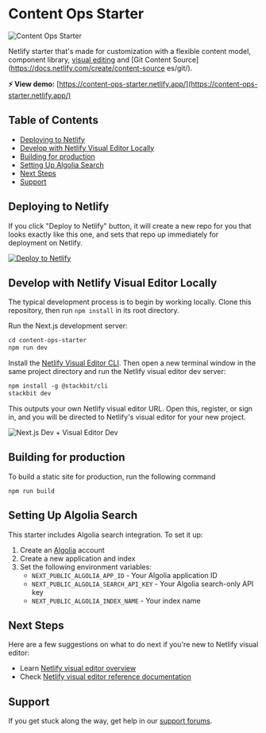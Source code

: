 # Content Ops Starter

![Content Ops Starter](https://assets.stackbit.com/docs/content-ops-starter-thumb.png)

Netlify starter that's made for customization with a flexible content model, component library, [visual editing](https://docs.netlify.com/visual-editor/overview/) and [Git Content Source](https://docs.netlify.com/create/content-source es/git/).

**⚡ View demo:** [https://content-ops-starter.netlify.app/](https://content-ops-starter.netlify.app/)

## Table of Contents

- [Deploying to Netlify](#deploying-to-netlify)
- [Develop with Netlify Visual Editor Locally](#develop-with-netlify-visual-editor-locally)
- [Building for production](#building-for-production)
- [Setting Up Algolia Search](#setting-up-algolia-search)
- [Next Steps](#next-steps)
- [Support](#support)

## Deploying to Netlify

If you click "Deploy to Netlify" button, it will create a new repo for you that looks exactly like this one, and sets that repo up immediately for deployment on Netlify.

[![Deploy to Netlify](https://www.netlify.com/img/deploy/button.svg)](https://app.netlify.com/start/deploy?repository=https://github.com/netlify-templates/content-ops-starter)

## Develop with Netlify Visual Editor Locally

The typical development process is to begin by working locally. Clone this repository, then run `npm install` in its root directory.

Run the Next.js development server:

```txt
cd content-ops-starter
npm run dev
```

Install the [Netlify Visual Editor CLI](https://www.npmjs.com/package/@stackbit/cli). Then open a new terminal window in the same project directory and run the Netlify visual editor dev server:

```txt
npm install -g @stackbit/cli
stackbit dev
```

This outputs your own Netlify visual editor URL. Open this, register, or sign in, and you will be directed to Netlify's visual editor for your new project.

![Next.js Dev + Visual Editor Dev](https://assets.stackbit.com/docs/next-dev-stackbit-dev.png)

## Building for production

To build a static site for production, run the following command

```shell
npm run build
```

## Setting Up Algolia Search

This starter includes Algolia search integration. To set it up:

1. Create an [Algolia](https://www.algolia.com/) account
2. Create a new application and index
3. Set the following environment variables:
   - `NEXT_PUBLIC_ALGOLIA_APP_ID` - Your Algolia application ID
   - `NEXT_PUBLIC_ALGOLIA_SEARCH_API_KEY` - Your Algolia search-only API key
   - `NEXT_PUBLIC_ALGOLIA_INDEX_NAME` - Your index name

## Next Steps

Here are a few suggestions on what to do next if you're new to Netlify visual editor:

- Learn [Netlify visual editor overview](https://docs.netlify.com/visual-editor/visual-editing/)
- Check [Netlify visual editor reference documentation](https://visual-editor-reference.netlify.com/)

## Support

If you get stuck along the way, get help in our [support forums](https://answers.netlify.com/).
